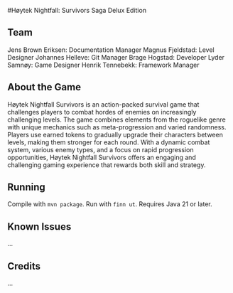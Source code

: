 #Høytek Nightfall: Survivors Saga Delux Edition


## Team
Jens Brown Eriksen: Documentation Manager
Magnus Fjeldstad: Level Designer
Johannes Helleve: Git Manager
Brage Hogstad: Developer
Lyder Samnøy: Game Designer
Henrik Tennebekk: Framework Manager

## About the Game
Høytek Nightfall Survivors is an action-packed survival game that challenges players to combat hordes of enemies on increasingly challenging levels. The game combines elements from the roguelike genre with unique mechanics such as meta-progression and varied randomness. Players use earned tokens to gradually upgrade their characters between levels, making them stronger for each round. With a dynamic combat system, various enemy types, and a focus on rapid progression opportunities, Høytek Nightfall Survivors offers an engaging and challenging gaming experience that rewards both skill and strategy.

## Running
Compile with `mvn package`.
Run with `finn ut`.
Requires Java 21 or later.

## Known Issues
...

## Credits
...

